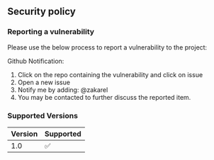 ## Security policy

### Reporting a vulnerability

Please use the below process to report a vulnerability to the project:

Github Notification:

1. Click on the repo containing the vulnerability and click on issue
2. Open a new issue
3. Notify me by adding: @zakarel
4. You may be contacted to further discuss the reported item.


### Supported Versions


| Version | Supported |
| --- | --- |
| 1.0 | :white_check_mark: |
